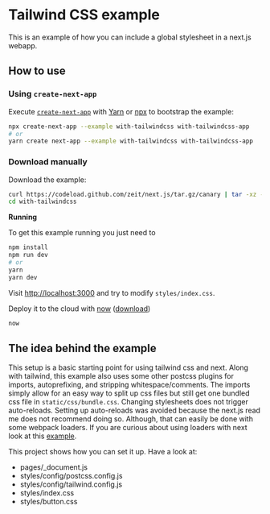 # Tailwind CSS example

This is an example of how you can include a global stylesheet in a next.js webapp.

## How to use

### Using `create-next-app`

Execute [`create-next-app`](https://github.com/segmentio/create-next-app) with [Yarn](https://yarnpkg.com/lang/en/docs/cli/create/) or [npx](https://github.com/zkat/npx#readme) to bootstrap the example:

```bash
npx create-next-app --example with-tailwindcss with-tailwindcss-app
# or
yarn create next-app --example with-tailwindcss with-tailwindcss-app
```

### Download manually

Download the example:

```bash
curl https://codeload.github.com/zeit/next.js/tar.gz/canary | tar -xz --strip=2 next.js-canary/examples/with-tailwindcss
cd with-tailwindcss
```

**Running**

To get this example running you just need to

```bash
npm install
npm run dev
# or
yarn
yarn dev
```

Visit [http://localhost:3000](http://localhost:3000) and try to modify `styles/index.css`.

Deploy it to the cloud with [now](https://zeit.co/now) ([download](https://zeit.co/download))

```bash
now
```

## The idea behind the example

This setup is a basic starting point for using tailwind css and next. Along with tailwind, this example
also uses some other postcss plugins for imports, autoprefixing, and stripping whitespace/comments. The imports simply
allow for an easy way to split up css files but still get one bundled css file in `static/css/bundle.css`.
Changing stylesheets does not trigger auto-reloads. Setting up auto-reloads was avoided
because the next.js read me does not recommend doing so. Although, that can easily be done with
some webpack loaders. If you are curious about using loaders with next look at this
[example](https://github.com/zeit/next.js/tree/canary/examples/with-global-stylesheet).

This project shows how you can set it up. Have a look at:

* pages/\_document.js
* styles/config/postcss.config.js
* styles/config/tailwind.config.js
* styles/index.css
* styles/button.css
